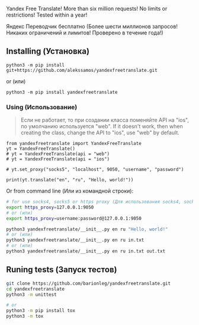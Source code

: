 Yandex Free Translate! More than six million requests! No limits or restrictions! Tested within a year!

Яндекс Переводчик бесплатно (Более шести миллионов запросов! Никаких ограничений и лимитов! Проверено в течение года!)
## Installing (Установка)
`python3 -m pip install git+https://github.com/alekssamos/yandexfreetranslate.git`

or (или)

`python3 -m pip install yandexfreetranslate`
### Using (Использование)
> Если не работает, то при создании класса поменяйте API на "ios", по умолчанию используется "web".
> If it doesn't work, then when creating the class, change the API to "ios", use "web" by default.
```python3
from yandexfreetranslate import YandexFreeTranslate
yt = YandexFreeTranslate()
# yt = YandexFreeTranslate(api = "web")
# yt = YandexFreeTranslate(api = "ios")

# yt.set_proxy("socks5", "localhost", 9050, "username", "password")

print(yt.translate("en", "ru", "Hello, world!"))
```
Or from command line (Или из командной строки):
```bash
# for use socks4, socks5 or https proxy (Для использования socks4, socks5 или https proxy):
export https_proxy=127.0.0.1:9050
# or (или)
export https_proxy=username:password@127.0.0.1:9050

python3 yandexfreetranslate/__init__.py en ru "Hello, world!"
# or (или)
python3 yandexfreetranslate/__init__.py en ru in.txt
# or (или)
python3 yandexfreetranslate/__init__.py en ru in.txt out.txt
```
## Runing tests (Запуск тестов)
```bash
git clone https://github.com/barionleg/yandexfreetranslate.git
cd yandexfreetranslate
python3 -m unittest

# or
python3 -m pip install tox
python3 -m tox
```
